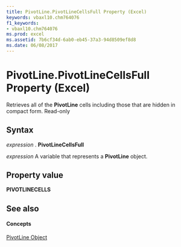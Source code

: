 ```yaml
---
title: PivotLine.PivotLineCellsFull Property (Excel)
keywords: vbaxl10.chm764076
f1_keywords:
- vbaxl10.chm764076
ms.prod: excel
ms.assetid: 7b6cf34d-6ab0-eb45-37a3-94d8509ef8d8
ms.date: 06/08/2017
---
```



# PivotLine.PivotLineCellsFull Property (Excel)

Retrieves all of the  **PivotLine** cells including those that are hidden in compact form. Read-only


## Syntax

 _expression_ . **PivotLineCellsFull**

 _expression_ A variable that represents a **PivotLine** object.


## Property value

 **PIVOTLINECELLS**


## See also


#### Concepts


[PivotLine Object](Excel.PivotLine.md)

